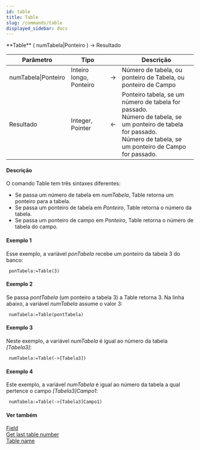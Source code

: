 ```yaml
---
id: table
title: Table
slug: /commands/table
displayed_sidebar: docs
---
```


<!--REF #_command_.Table.Syntax-->**Table** ( numTabela|Ponteiro ) -> Resultado<!-- END REF-->
<!--REF #_command_.Table.Params-->
| Parâmetro | Tipo |  | Descrição |
| --- | --- | --- | --- |
| numTabela&#124;Ponteiro | Inteiro longo, Ponteiro | &rarr; | Número de tabela, ou ponteiro de Tabela, ou ponteiro de Campo |
| Resultado | Integer, Pointer | &larr; | Ponteiro tabela, se um número de tabela for passado.<br/>Número de tabela, se um ponteiro de tabela for passado.<br/>Número de tabela, se um ponteiro de Campo for passado. |

<!-- END REF-->

#### Descrição 

<!--REF #_command_.Table.Summary-->O comando Table tem três sintaxes diferentes: 

* Se passa um número de tabela em *numTabela*, Table retorna um ponteiro para a tabela.<!-- END REF-->
* Se passa um ponteiro de tabela em *Ponteiro*, Table retorna o número da tabela.
* Se passa um ponteiro de campo em *Ponteiro*, Table retorna o número de tabela do campo.

#### Exemplo 1 

Esse exemplo, a variável *ponTabela* recebe um ponteiro da tabela 3 do banco: 

```4d
 ponTabela:=Table(3)
```

#### Exemplo 2 

Se passa *pontTabela* (um ponteiro a tabela 3) a Table retorna 3\. Na linha abaixo, a variável *numTabela* assume o valor 3: 

```4d
 numTabela:=Table(pontTabela)
```
  
  
#### Exemplo 3 

Neste exemplo, a variável *numTabela* é igual ao número da tabela *\[Tabela3\]*: 

```4d
 numTabela:=Table(->[Tabela3])
```

#### Exemplo 4 

Este exemplo, a variável *numTabela* é igual ao número da tabela a qual pertence o campo *\[Tabela3\]Campo1*: 

```4d
 numTabela:=Table(->[Tabela3]Campo1)
```

#### Ver também 

[Field](field.md)  
[Get last table number](get-last-table-number.md)  
[Table name](table-name.md)  